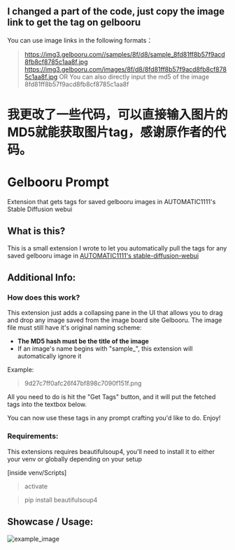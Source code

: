 ## I changed a part of the code, just copy the image link to get the tag on gelbooru ##
You can use image links in the following formats：

> https://img3.gelbooru.com//samples/8f/d8/sample_8fd81ff8b57f9acd8fb8cf8785c1aa8f.jpg
> https://img3.gelbooru.com/images/8f/d8/8fd81ff8b57f9acd8fb8cf8785c1aa8f.jpg
> OR You can also directly input the md5 of the image
> 8fd81ff8b57f9acd8fb8cf8785c1aa8f

# 我更改了一些代码，可以直接输入图片的MD5就能获取图片tag，感谢原作者的代码。 #
# Gelbooru Prompt
Extension that gets tags for saved gelbooru images in AUTOMATIC1111's Stable Diffusion webui

## What is this?
This is a small extension I wrote to let you automatically pull the tags for any saved gelbooru image in [AUTOMATIC1111's stable-diffusion-webui](https://github.com/AUTOMATIC1111/stable-diffusion-webui)

## Additional Info:

### How does this work?
This extension just adds a collapsing pane in the UI that allows you to drag and drop any image saved from the image board site Gelbooru.
The image file must still have it's original naming scheme:
- **The MD5 hash must be the title of the image**
- If an image's name begins with "sample_", this extension will automatically ignore it

Example:
> 9d27c7ff0afc26f47bf898c7090f151f.png

All you need to do is hit the "Get Tags" button, and it will put the fetched tags into the textbox below.

You can now use these tags in any prompt crafting you'd like to do. Enjoy!

### Requirements:
This extensions requires beautifulsoup4, you'll need to install it to either your venv or globally depending on your setup

[inside venv/Scripts]
> activate

> pip install beautifulsoup4

## Showcase / Usage:
![example_image](https://user-images.githubusercontent.com/31860133/203446389-01914338-0a1d-4d73-9341-e4101cadfcf7.png)

